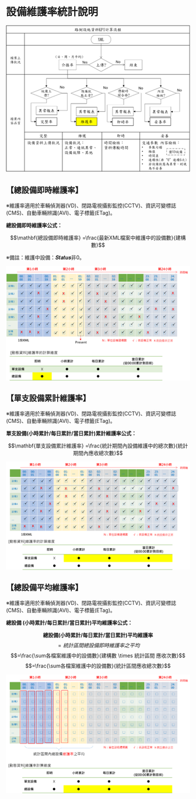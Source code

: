 # 設備維護率統計說明

![&#x7DAD;&#x8B77;&#x7387;&#x9069;&#x7528;&#x65BC;&#x8ECA;&#x8F1B;&#x5075;&#x6E2C;&#x5668;\(VD\)&#x3001;&#x9589;&#x8DEF;&#x96FB;&#x8996;&#x651D;&#x5F71;&#x76E3;&#x63A7;\(CCTV\)&#x3001;&#x8CC7;&#x8A0A;&#x53EF;&#x8B8A;&#x6A19;&#x8A8C;\(CMS\)&#x3001;&#x81EA;&#x52D5;&#x8ECA;&#x8F1B;&#x8FA8;&#x8B58;\(AVI\)&#x3001;&#x96FB;&#x5B50;&#x6A19;&#x7C64;\(ETag\)](https://raw.githubusercontent.com/trafficmotc/UploadInformation/master/KPI/KPI計算流程之維護率.png)

## 【總設備即時維護率】

※維護率適用於車輛偵測器\(VD\)、閉路電視攝影監控\(CCTV\)、資訊可變標誌\(CMS\)、自動車輛辨識\(AVI\)、電子標籤\(ETag\)。

**總設備即時維護率公式：**

$$\mathbf{總設備即時維護率} =\frac{最新XML檔案中維護中的設備數}{建構數}$$

※備註：維護中設備：𝑺𝒕𝒂𝒕𝒖𝒔非0。

![ ](https://raw.githubusercontent.com/trafficmotc/UploadInformation/master/KPI/總設備即時維護率.png)

## 【單支設備累計維護率】

※維護率適用於車輛偵測器\(VD\)、閉路電視攝影監控\(CCTV\)、資訊可變標誌\(CMS\)、自動車輛辨識\(AVI\)、電子標籤\(ETag\)。

**單支設備\(小時累計/每日累計/當日累計\)累計維護率公式：**

$$\mathbf{單支設備累計維護率} =\frac{統計期間內設備維護中的總次數}{統計期間內應收總次數}$$

![ ](https://raw.githubusercontent.com/trafficmotc/UploadInformation/master/KPI/單支設備維護率.png)

## 【總設備平均維護率】

※維護率適用於車輛偵測器\(VD\)、閉路電視攝影監控\(CCTV\)、資訊可變標誌\(CMS\)、自動車輛辨識\(AVI\)、電子標籤\(ETag\)。

**總設備 \(小時累計/每日累計/當日累計\)平均維護率公式：**

$$\mathbf{總設備 (小時累計/每日累計/當日累計)平均維護率}$$ $$=統計區間總設備即時維護率之平均$$ $$=\frac{\sum各檔案維護中的設備數}{建構數 \times 統計區間 應收次數}$$ $$=\frac{\sum各檔案維護中的設備數}{統計區間應收總次數}$$

![ ](https://raw.githubusercontent.com/trafficmotc/UploadInformation/master/KPI/總設備平均維護率.png)

